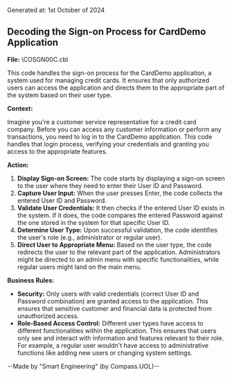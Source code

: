 Generated at: 1st October of 2024

##  Decoding the Sign-on Process for CardDemo Application

**File:**  \COSGN00C.cbl

This code handles the sign-on process for the CardDemo application, a system used for managing credit cards. It ensures that only authorized users can access the application and directs them to the appropriate part of the system based on their user type.

**Context:**

Imagine you're a customer service representative for a credit card company. Before you can access any customer information or perform any transactions, you need to log in to the CardDemo application. This code handles that login process, verifying your credentials and granting you access to the appropriate features.

**Action:**

1. **Display Sign-on Screen:**  The code starts by displaying a sign-on screen to the user where they need to enter their User ID and Password.
2. **Capture User Input:** When the user presses Enter, the code collects the entered User ID and Password.
3. **Validate User Credentials:** It then checks if the entered User ID exists in the system. If it does, the code compares the entered Password against the one stored in the system for that specific User ID.
4. **Determine User Type:**  Upon successful validation, the code identifies the user's role (e.g., administrator or regular user). 
5. **Direct User to Appropriate Menu:** Based on the user type, the code redirects the user to the relevant part of the application. Administrators might be directed to an admin menu with specific functionalities, while regular users might land on the main menu.

**Business Rules:**

* **Security:** Only users with valid credentials (correct User ID and Password combination) are granted access to the application. This ensures that sensitive customer and financial data is protected from unauthorized access.
* **Role-Based Access Control:**  Different user types have access to different functionalities within the application. This ensures that users only see and interact with information and features relevant to their role. For example, a regular user wouldn't have access to administrative functions like adding new users or changing system settings.

--Made by "Smart Engineering" (by Compass.UOL)--